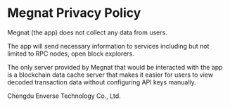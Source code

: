 # Megnat Privacy Policy

Megnat (the app) does not collect any data from users.

The app will send necessary information to services including but not limited to RPC nodes, open block explorers.

The only server provided by Megnat that would be interacted with the app is a blockchain data cache server that makes it easier for users to view decoded transaction data without configuring API keys manually.

Chengdu Enverse Technology Co., Ltd.

